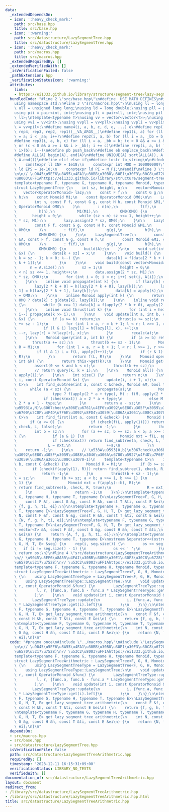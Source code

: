```yaml
---
data:
  _extendedDependsOn:
  - icon: ':heavy_check_mark:'
    path: src/base.hpp
    title: src/base.hpp
  - icon: ':warning:'
    path: src/datastructure/LazySegmentTree.hpp
    title: src/datastructure/LazySegmentTree.hpp
  - icon: ':heavy_check_mark:'
    path: src/macros.hpp
    title: src/macros.hpp
  _extendedRequiredBy: []
  _extendedVerifiedWith: []
  _isVerificationFailed: false
  _pathExtension: hpp
  _verificationStatusIcon: ':warning:'
  attributes:
    links:
    - https://ei1333.github.io/library/structure/segment-tree/lazy-segment-tree.cpp
  bundledCode: "#line 2 \"src/base.hpp\"\n#define _USE_MATH_DEFINES\n#include <bits/stdc++.h>\n\
    using namespace std;\n#line 3 \"src/macros.hpp\"\n\nusing ll = long long;\nusing\
    \ ull = unsigned long long;\nusing ld = long double;\nusing pll = pair<ll, ll>;\n\
    using pii = pair<int, int>;\nusing pli = pair<ll, int>;\nusing pil = pair<int,\
    \ ll>;\ntemplate<typename T>\nusing vv = vector<vector<T>>;\nusing vvl = vv<ll>;\n\
    using vvi = vv<int>;\nusing vvpll = vv<pll>;\nusing vvpli = vv<pli>;\nusing vvpil\
    \ = vv<pil>;\n#define name4(i, a, b, c, d, e, ...) e\n#define rep(...) name4(__VA_ARGS__,\
    \ rep4, rep3, rep2, rep1)(__VA_ARGS__)\n#define rep1(i, a) for (ll i = 0, _aa\
    \ = a; i < _aa; i++)\n#define rep2(i, a, b) for (ll i = a, _bb = b; i < _bb; i++)\n\
    #define rep3(i, a, b, c) for (ll i = a, _bb = b; (c > 0 && a <= i && i < _bb)\
    \ or (c < 0 && a >= i && i > _bb); i += c)\n#define rrep(i, a, b) for (ll i=(a);\
    \ i>(b); i--)\n#define pb push_back\n#define eb emplace_back\n#define mkp make_pair\n\
    #define ALL(A) begin(A), end(A)\n#define UNIQUE(A) sort(ALL(A)), A.erase(unique(ALL(A)),\
    \ A.end())\n#define elif else if\n#define tostr to_string\n\n#ifndef CONSTANTS\n\
    \    constexpr ll INF = 1e18;\n    constexpr int MOD = 1000000007;\n    constexpr\
    \ ld EPS = 1e-10;\n    constexpr ld PI = M_PI;\n#endif\n#line 3 \"src/datastructure/LazySegmentTree.hpp\"\
    \n\n// \u9045\u5EF6\u8A55\u4FA1\u30BB\u30B0\u30E1\u30F3\u30C8\u6728\n// \u53C2\
    \u8003\uFF1Ahttps://ei1333.github.io/library/structure/segment-tree/lazy-segment-tree.cpp\n\
    template<typename F, typename G, typename H, typename Monoid, typename OperatorMonoid>\n\
    struct LazySegmentTree {\n    int sz, height, n;\n    vector<Monoid> data;\n \
    \   vector<OperatorMonoid> lazy;\n    const F f;\n    const G g;\n    const H\
    \ h;\n    const Monoid M1;\n    const OperatorMonoid OM0;\n\n    LazySegmentTree(\n\
    \        int n, const F f, const G g, const H h, const Monoid &M1,\n        const\
    \ OperatorMonoid OM0\n    )\n        : n(n),\n          f(f),\n          g(g),\n\
    \          h(h),\n          M1(M1),\n          OM0(OM0) {\n        sz = 1;\n \
    \       height = 0;\n        while (sz < n) sz <<= 1, height++;\n        data.assign(2\
    \ * sz, M1);\n        lazy.assign(2 * sz, OM0);\n    }\n\n    LazySegmentTree(\n\
    \        const F f, const G g, const H h, const Monoid &M1,\n        const OperatorMonoid\
    \ OM0\n    )\n        : f(f),\n          g(g),\n          h(h),\n          M1(M1),\n\
    \          OM0(OM0) {\n    }\n\n    LazySegmentTree(\n        const vector<Monoid>\
    \ &A, const F f, const G g, const H h,\n        const Monoid &M1, const OperatorMonoid\
    \ OM0\n    )\n        : f(f),\n          g(g),\n          h(h),\n          M1(M1),\n\
    \          OM0(OM0) {\n        build(A);\n    }\n\n    void set(int k, const Monoid\
    \ &x) {\n        data[k + sz] = x;\n    }\n\n    void build() {\n        for (int\
    \ k = sz - 1; k > 0; k--) {\n            data[k] = f(data[2 * k + 0], data[2 *\
    \ k + 1]);\n        }\n    }\n\n    void build(const vector<Monoid> &A) {\n  \
    \      n = A.size();\n        sz = 1;\n        height = 0;\n        while (sz\
    \ < n) sz <<= 1, height++;\n        data.assign(2 * sz, M1);\n        lazy.assign(2\
    \ * sz, OM0);\n        for (int i = 0; i < n; i++) set(i, A[i]);\n        build();\n\
    \    }\n\n    inline void propagate(int k) {\n        if (lazy[k] == OM0) return;\n\
    \        lazy[2 * k + 0] = h(lazy[2 * k + 0], lazy[k]);\n        lazy[2 * k +\
    \ 1] = h(lazy[2 * k + 1], lazy[k]);\n        data[k] = apply(k);\n        lazy[k]\
    \ = OM0;\n    }\n\n    inline Monoid apply(int k) {\n        return lazy[k] ==\
    \ OM0 ? data[k] : g(data[k], lazy[k]);\n    }\n\n    inline void recalc(int k)\
    \ {\n        while (k >>= 1) data[k] = f(apply(2 * k + 0), apply(2 * k + 1));\n\
    \    }\n\n    inline void thrust(int k) {\n        for (int i = height; i > 0;\
    \ i--) propagate(k >> i);\n    }\n\n    void update(int a, int b, const OperatorMonoid\
    \ &x) {\n        if (a >= b) return;\n        thrust(a += sz);\n        thrust(b\
    \ += sz - 1);\n        for (int l = a, r = b + 1; l < r; l >>= 1, r >>= 1) {\n\
    \            if (l & 1) lazy[l] = h(lazy[l], x), ++l;\n            if (r & 1)\
    \ --r, lazy[r] = h(lazy[r], x);\n        }\n        recalc(a);\n        recalc(b);\n\
    \    }\n\n    Monoid query(int a, int b) {\n        if (a >= b) return M1;\n \
    \       thrust(a += sz);\n        thrust(b += sz - 1);\n        Monoid L = M1,\
    \ R = M1;\n        for (int l = a, r = b + 1; l < r; l >>= 1, r >>= 1) {\n   \
    \         if (l & 1) L = f(L, apply(l++));\n            if (r & 1) R = f(apply(--r),\
    \ R);\n        }\n        return f(L, R);\n    }\n\n    Monoid operator[](const\
    \ int &k) {\n        return this->get(k);\n    }\n\n    Monoid get(int k) {\n\
    \        assert(0 <= k and k < n);\n        thrust(k += sz);\n        return apply(k);\n\
    \        // return query(k, k + 1);\n    }\n\n    Monoid all() {\n        return\
    \ apply(1);\n    }\n\n    int size() {\n        return n;\n    }\n\n    void update(int\
    \ i, const OperatorMonoid &x) {\n        update(i, i + 1, x);\n    }\n\n    template<typename\
    \ C>\n    int find_subtree(int a, const C &check, Monoid &M, bool type) {\n  \
    \      while (a < sz) {\n            propagate(a);\n            Monoid nxt =\n\
    \                type ? f(apply(2 * a + type), M) : f(M, apply(2 * a + type));\n\
    \            if (check(nxt)) a = 2 * a + type;\n            else M = nxt, a =\
    \ 2 * a + 1 - type;\n        }\n        return a - sz;\n    }\n\n    // \u533A\
    \u9593[a,N)\u3067check\u306E\u6761\u4EF6\u3092\u6E80\u305F\u3059\u3088\u3046\u306A\
    \u6700\u5C0F\u4F4D\u7F6E\u3092\u8FD4\u3059(\u306A\u3051\u308C\u3070-1)\n    template<typename\
    \ C>\n    int find_first(int a, const C &check) {\n        Monoid L = M1;\n  \
    \      if (a <= 0) {\n            if (check(f(L, apply(1)))) return find_subtree(1,\
    \ check, L, false);\n            return -1;\n        }\n        thrust(a + sz);\n\
    \        int b = sz;\n        for (a += sz, b += sz; a < b; a >>= 1, b >>= 1)\
    \ {\n            if (a & 1) {\n                Monoid nxt = f(L, apply(a));\n\
    \                if (check(nxt)) return find_subtree(a, check, L, false);\n  \
    \              L = nxt;\n                ++a;\n            }\n        }\n    \
    \    return -1;\n    }\n\n    // \u533A\u9593[0,b)\u3067check\u306E\u6761\u4EF6\
    \u3092\u6E80\u305F\u3059\u3088\u3046\u306A\u6700\u5927\u4F4D\u7F6E\u3092\u8FD4\
    \u3059(\u306A\u3051\u308C\u3070-1)\n    template<typename C>\n    int find_last(int\
    \ b, const C &check) {\n        Monoid R = M1;\n        if (b >= sz) {\n     \
    \       if (check(f(apply(1), R))) return find_subtree(1, check, R, true);\n \
    \           return -1;\n        }\n        thrust(b + sz - 1);\n        int a\
    \ = sz;\n        for (b += sz; a < b; a >>= 1, b >>= 1) {\n            if (b &\
    \ 1) {\n                Monoid nxt = f(apply(--b), R);\n                if (check(nxt))\
    \ return find_subtree(b, check, R, true);\n                R = nxt;\n        \
    \    }\n        }\n        return -1;\n    }\n};\n\ntemplate<typename F, typename\
    \ G, typename H, typename T, typename E>\nLazySegmentTree<F, G, H, T, E> get_lazy_segment_tree(\n\
    \    const F &f, const G &g, const H &h, const T &ti, const E &ei\n) {\n    return\
    \ {f, g, h, ti, ei};\n}\n\ntemplate<typename F, typename G, typename H, typename\
    \ T, typename E>\nLazySegmentTree<F, G, H, T, E> get_lazy_segment_tree(\n    int\
    \ N, const F &f, const G &g, const H &h, const T &ti, const E &ei\n) {\n    return\
    \ {N, f, g, h, ti, ei};\n}\n\ntemplate<typename F, typename G, typename H, typename\
    \ T, typename E>\nLazySegmentTree<F, G, H, T, E> get_lazy_segment_tree(\n    const\
    \ vector<T> &A, const F &f, const G &g, const H &h, const T &ti,\n    const E\
    \ &ei\n) {\n    return {A, f, g, h, ti, ei};\n}\n\ntemplate<typename F, typename\
    \ G, typename H, typename T, typename E>\nostream &operator<<(ostream &os, LazySegmentTree<F,\
    \ G, H, T, E> &seg) {\n    rep(i, seg.size()) {\n        os << seg[i];\n     \
    \   if (i != seg.size() - 1) {\n            os << ' ';\n        }\n    }\n   \
    \ return os;\n}\n#line 4 \"src/datastructure/LazySegmentTreeArithmetric.hpp\"\n\
    \n// \u9045\u5EF6\u8A55\u4FA1\u30BB\u30B0\u30E1\u30F3\u30C8\u6728(\u7B49\u5DEE\
    \u6570\u5217\u7528)\n// \u53C2\u8003\uFF1Ahttps://ei1333.github.io/library/structure/segment-tree/lazy-segment-tree.cpp\n\
    template<typename F, typename G, typename H, typename Monoid, typename OperatorMonoid>\n\
    struct LazySegmentTreeArithmetric : LazySegmentTree<F, G, H, Monoid, OperatorMonoid>\
    \ {\n    using LazySegmentTreeType = LazySegmentTree<F, G, H, Monoid, OperatorMonoid>;\n\
    \    using LazySegmentTreeType::LazySegmentTree;\n\n    void update(int l, int\
    \ r, const OperatorMonoid &func) {\n        LazySegmentTreeType::update(\n   \
    \         l, r, {func.a, func.b - func.a * LazySegmentTreeType::get(l).left}\n\
    \        );\n    }\n\n    void update(int i, const OperatorMonoid &func) {\n \
    \       LazySegmentTreeType::update(\n            i, {func.a, func.b - func.a\
    \ * LazySegmentTreeType::get(i).left}\n        );\n    }\n};\n\ntemplate<typename\
    \ F, typename G, typename H, typename T, typename E>\nLazySegmentTreeArithmetric<F,\
    \ G, H, T, E> get_lazy_segment_tree_arithmetric(\n    const F &f, const G &g,\
    \ const H &h, const T &ti, const E &ei\n) {\n    return {f, g, h, ti, ei};\n}\n\
    \ntemplate<typename F, typename G, typename H, typename T, typename E>\nLazySegmentTreeArithmetric<F,\
    \ G, H, T, E> get_lazy_segment_tree_arithmetric(\n    int N, const F &f, const\
    \ G &g, const H &h, const T &ti, const E &ei\n) {\n    return {N, f, g, h, ti,\
    \ ei};\n}\n"
  code: "#pragma once\n#include \"../macros.hpp\"\n#include \"LazySegmentTree.hpp\"\
    \n\n// \u9045\u5EF6\u8A55\u4FA1\u30BB\u30B0\u30E1\u30F3\u30C8\u6728(\u7B49\u5DEE\
    \u6570\u5217\u7528)\n// \u53C2\u8003\uFF1Ahttps://ei1333.github.io/library/structure/segment-tree/lazy-segment-tree.cpp\n\
    template<typename F, typename G, typename H, typename Monoid, typename OperatorMonoid>\n\
    struct LazySegmentTreeArithmetric : LazySegmentTree<F, G, H, Monoid, OperatorMonoid>\
    \ {\n    using LazySegmentTreeType = LazySegmentTree<F, G, H, Monoid, OperatorMonoid>;\n\
    \    using LazySegmentTreeType::LazySegmentTree;\n\n    void update(int l, int\
    \ r, const OperatorMonoid &func) {\n        LazySegmentTreeType::update(\n   \
    \         l, r, {func.a, func.b - func.a * LazySegmentTreeType::get(l).left}\n\
    \        );\n    }\n\n    void update(int i, const OperatorMonoid &func) {\n \
    \       LazySegmentTreeType::update(\n            i, {func.a, func.b - func.a\
    \ * LazySegmentTreeType::get(i).left}\n        );\n    }\n};\n\ntemplate<typename\
    \ F, typename G, typename H, typename T, typename E>\nLazySegmentTreeArithmetric<F,\
    \ G, H, T, E> get_lazy_segment_tree_arithmetric(\n    const F &f, const G &g,\
    \ const H &h, const T &ti, const E &ei\n) {\n    return {f, g, h, ti, ei};\n}\n\
    \ntemplate<typename F, typename G, typename H, typename T, typename E>\nLazySegmentTreeArithmetric<F,\
    \ G, H, T, E> get_lazy_segment_tree_arithmetric(\n    int N, const F &f, const\
    \ G &g, const H &h, const T &ti, const E &ei\n) {\n    return {N, f, g, h, ti,\
    \ ei};\n}\n"
  dependsOn:
  - src/macros.hpp
  - src/base.hpp
  - src/datastructure/LazySegmentTree.hpp
  isVerificationFile: false
  path: src/datastructure/LazySegmentTreeArithmetric.hpp
  requiredBy: []
  timestamp: '2023-12-11 16:15:31+09:00'
  verificationStatus: LIBRARY_NO_TESTS
  verifiedWith: []
documentation_of: src/datastructure/LazySegmentTreeArithmetric.hpp
layout: document
redirect_from:
- /library/src/datastructure/LazySegmentTreeArithmetric.hpp
- /library/src/datastructure/LazySegmentTreeArithmetric.hpp.html
title: src/datastructure/LazySegmentTreeArithmetric.hpp
---
```

